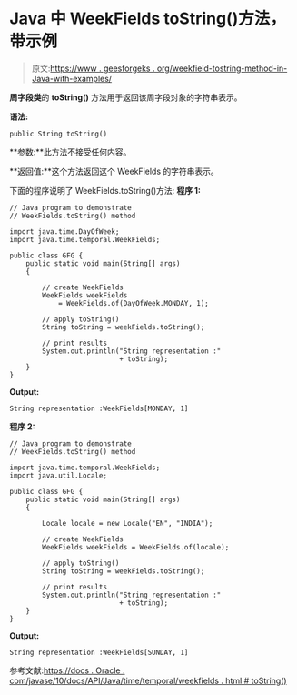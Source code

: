 # Java 中 WeekFields toString()方法，带示例

> 原文:[https://www . geesforgeks . org/weekfield-tostring-method-in-Java-with-examples/](https://www.geeksforgeeks.org/weekfields-tostring-method-in-java-with-examples/)

**周字段类**的 **toString()** 方法用于返回该周字段对象的字符串表示。

**语法:**

```
public String toString()

```

**参数:**此方法不接受任何内容。

**返回值:**这个方法返回这个 WeekFields 的字符串表示。

下面的程序说明了 WeekFields.toString()方法:
**程序 1:**

```
// Java program to demonstrate
// WeekFields.toString() method

import java.time.DayOfWeek;
import java.time.temporal.WeekFields;

public class GFG {
    public static void main(String[] args)
    {

        // create WeekFields
        WeekFields weekFields
            = WeekFields.of(DayOfWeek.MONDAY, 1);

        // apply toString()
        String toString = weekFields.toString();

        // print results
        System.out.println("String representation :"
                           + toString);
    }
}
```

**Output:**

```
String representation :WeekFields[MONDAY, 1]

```

**程序 2:**

```
// Java program to demonstrate
// WeekFields.toString() method

import java.time.temporal.WeekFields;
import java.util.Locale;

public class GFG {
    public static void main(String[] args)
    {

        Locale locale = new Locale("EN", "INDIA");

        // create WeekFields
        WeekFields weekFields = WeekFields.of(locale);

        // apply toString()
        String toString = weekFields.toString();

        // print results
        System.out.println("String representation :"
                           + toString);
    }
}
```

**Output:**

```
String representation :WeekFields[SUNDAY, 1]

```

参考文献:[https://docs . Oracle . com/javase/10/docs/API/Java/time/temporal/weekfields . html # toString()](https://docs.oracle.com/javase/10/docs/api/java/time/temporal/WeekFields.html#toString())